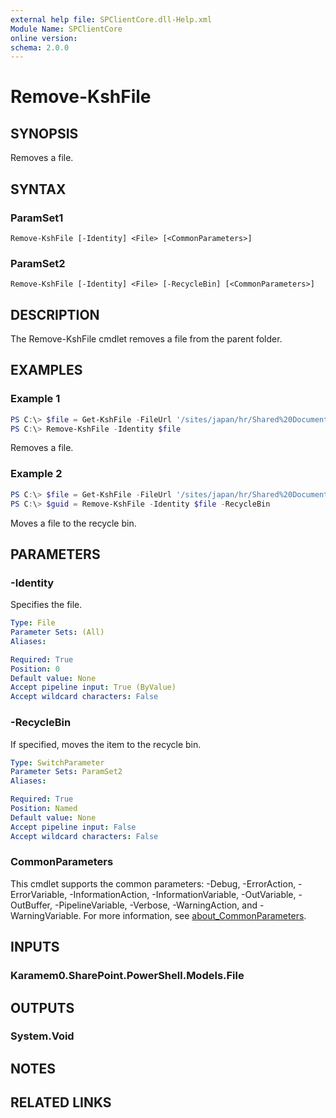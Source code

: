 ```yaml
---
external help file: SPClientCore.dll-Help.xml
Module Name: SPClientCore
online version:
schema: 2.0.0
---
```


# Remove-KshFile

## SYNOPSIS
Removes a file.

## SYNTAX

### ParamSet1
```
Remove-KshFile [-Identity] <File> [<CommonParameters>]
```

### ParamSet2
```
Remove-KshFile [-Identity] <File> [-RecycleBin] [<CommonParameters>]
```

## DESCRIPTION
The Remove-KshFile cmdlet removes a file from the parent folder.

## EXAMPLES

### Example 1
```powershell
PS C:\> $file = Get-KshFile -FileUrl '/sites/japan/hr/Shared%20Documents/README.txt'
PS C:\> Remove-KshFile -Identity $file
```

Removes a file.

### Example 2
```powershell
PS C:\> $file = Get-KshFile -FileUrl '/sites/japan/hr/Shared%20Documents/README.txt'
PS C:\> $guid = Remove-KshFile -Identity $file -RecycleBin
```

Moves a file to the recycle bin.

## PARAMETERS

### -Identity
Specifies the file.

```yaml
Type: File
Parameter Sets: (All)
Aliases:

Required: True
Position: 0
Default value: None
Accept pipeline input: True (ByValue)
Accept wildcard characters: False
```

### -RecycleBin
If specified, moves the item to the recycle bin.

```yaml
Type: SwitchParameter
Parameter Sets: ParamSet2
Aliases:

Required: True
Position: Named
Default value: None
Accept pipeline input: False
Accept wildcard characters: False
```

### CommonParameters
This cmdlet supports the common parameters: -Debug, -ErrorAction, -ErrorVariable, -InformationAction, -InformationVariable, -OutVariable, -OutBuffer, -PipelineVariable, -Verbose, -WarningAction, and -WarningVariable. For more information, see [about_CommonParameters](http://go.microsoft.com/fwlink/?LinkID=113216).

## INPUTS

### Karamem0.SharePoint.PowerShell.Models.File

## OUTPUTS

### System.Void

## NOTES

## RELATED LINKS
